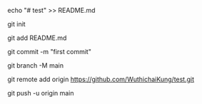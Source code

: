 echo "# test" >> README.md

git init

git add README.md  

git commit -m "first commit"

git branch -M main

git remote add origin https://github.com/WuthichaiKung/test.git

git push -u origin main


